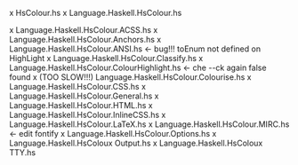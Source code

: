 x HsColour.hs
x Language.Haskell.HsColour.hs

x Language.Haskell.HsColour.ACSS.hs
x Language.Haskell.HsColour.Anchors.hs
x Language.Haskell.HsColour.ANSI.hs <- bug!!! toEnum not defined on HighLight
x Language.Haskell.HsColour.Classify.hs
x Language.Haskell.HsColour.ColourHighlight.hs <- che --ck again false found
x (TOO SLOW!!!) Language.Haskell.HsColour.Colourise.hs
x Language.Haskell.HsColour.CSS.hs
x Language.Haskell.HsColour.General.hs
x Language.Haskell.HsColour.HTML.hs
x Language.Haskell.HsColour.InlineCSS.hs
x Language.Haskell.HsColour.LaTeX.hs
x Language.Haskell.HsColour.MIRC.hs <- edit fontify
x Language.Haskell.HsColour.Options.hs
x Language.Haskell.HsColoux Output.hs
x Language.Haskell.HsColoux TTY.hs
